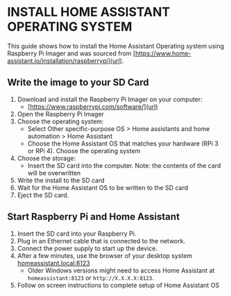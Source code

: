 
# **INSTALL HOME ASSISTANT OPERATING SYSTEM**
This guide shows how to install the Home Assistant Operating system using Raspberry Pi Imager and was sourced from [https://www.home-assistant.io/installation/raspberrypi](url).
## **Write the image to your SD Card**
1. Download and install the Raspberry Pi Imager on your computer:
    - [https://www.raspberrypi.com/software/](url)
2. Open the Raspberry Pi Imager
3. Choose the operating system:
    - Select Other specific-purpose OS > Home assistants and home automation > Home Assistant
    - Choose the Home Assistant OS that matches your hardware (RPi 3 or RPi 4). Choose the operating system
4. Choose the storage:
    - Insert the SD card into the computer. Note: the contents of the card will be overwritten
5. Write the install to the SD card
6. Wait for the Home Assistant OS to be written to the SD card
7. Eject the SD card.

## **Start Raspberry Pi and Home Assistant**
1. Insert the SD card into your Raspberry Pi.
2. Plug in an Ethernet cable that is connected to the network.
3. Connect the power supply to start up the device.
4. After a few minutes, use the browser of your desktop system [homeassistant.local:8123](url)
    - Older Windows versions might need to access Home Assistant at `homeassistant:8123` or `http://X.X.X.X:8123`.
5. Follow on screen instructions to complete setup of Home Assistant OS
